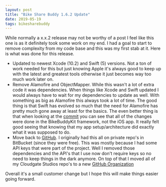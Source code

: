 ```yaml
---
layout: post
title: "Bike Share Buddy 1.6.2 Update"
date: 2019-05-19
tags: bikesharebuddy
---
```


While normally a x.x.2 release may not be worthy of a post I feel like this one is as it definitely took some work on my end. I had a goal to start to remove complexity from my code base and this was my first stab at it. Here is what was done for this release.

- Updated to newest Xcode (10.2) and Swift (5) versions. Not a ton of work needed for this but just knowing Apple it's always good to keep up with the latest and greatest tools otherwise it just becomes way too much work later on.
- Remove Alamofire and ObjectMapper. While this wasn't a lot of extra code it was dependencies. When things like Xcode and Swift updated I would always have to wait for my dependencies to update as well. With something as big as Alamofire this always took a lot of time. The good thing is that Swift has evolved so much that the need for Alamofire has pretty much gone away at least for the basics. The even better thing is that when looking at the [commit](https://github.com/CloudgateStudios/BikeBuddy/commit/218e022b2d0f9a24a84a04ef788c239292d88703) you can see that all of the changes were done in the BikeBuddyKit framework, not the iOS app. It really felt good seeing that knowing that my app setup/architecture did exactly what it was supposed to do.
- Move back to [GitHub](https://github.com/CloudgateStudios/BikeBuddy). I originally had this all on private repo's in BitBucket (since they were free). This was mostly because I had some API keys that were part of the project. Well I removed those dependencies and the API's that I use now don't require keys so no need to keep things in the dark anymore. On top of that I moved all of my Cloudgate Studios repo's to a new [GitHub Organization](https://github.com/CloudgateStudios)

Overall it's a small customer change but I hope this will make things easier going forward.
